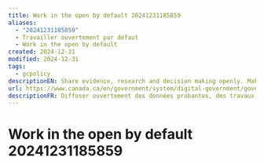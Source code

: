 ```yaml
---
title: Work in the open by default 20241231185859
aliases:
  - "20241231185859"
  - Travailler ouvertement par défaut
  - Work in the open by default
created: 2024-12-31
modified: 2024-12-31
tags:
  - gcpolicy
descriptionEN: Share evidence, research and decision making openly. Make all non-sensitive data, information, and new code developed in delivery of services open to the outside world for sharing and reuse under an open licence.
url: https://www.canada.ca/en/government/system/digital-government/government-canada-digital-standards/work-open-default.html
descriptionFR: Diffuser ouvertement des données probantes, des travaux de recherche et des éléments de la prise de décisions. Rendre accessibles toutes les données de nature non sensible, les renseignements et les nouveaux codes source conçus dans le cadre de la prestation de services, afin que le monde extérieur puisse se les échanger et les réutiliser sous une licence ouverte.
---
```

# Work in the open by default 20241231185859
